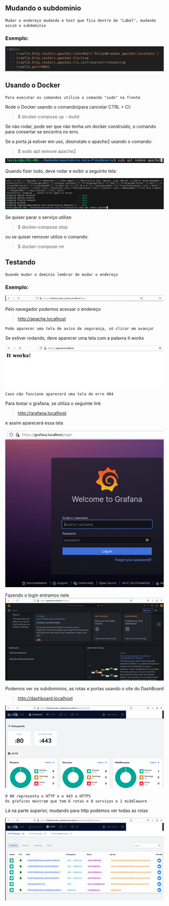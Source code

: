 ## Mudando o subdominio

    Mudar o endereço mudando o host que fica dentro de "Label", mudando assim o subdominio
    
### Exemplo:
![Mudando o endereço](doc/Apache_edicao.png)

 ## Usando o Docker   
    Para executar os comandos utilize o comando "sudo" na frente
    
Rode o Docker usando o comando(para cancelar CTRL + C):

> $ docker-compose up --build

Se não rodar, pode ser que não tenha um docker construido, o comando para consertar se encontra no erro.

Se a porta já estiver em uso, desinstale o apache2 usando o comando:

> $ sudo apt remove apache2

![Removendo Apache](doc/RemoverApache.png)

 Quando fizer tudo, deve rodar e exibir a seguinte tela:

    
![Done](doc/Done.png)

Se quiser parar o serviço utilize:

> $ docker-compose stop

ou se quiser remover utilize o comando:

> $ docker-compose rm


## Testando

    Quando mudar o dominio lembrar de mudar o endereço
### Exemplo:
![Exemplo Endereco](doc/Endereco.png)

Pelo navegador podemos acessar o endereço

>http://apache.localhost

    Pode aparecer uma tela de aviso de segurança, só clicar em avançar

Se estiver rodando, deve aparecer uma tela com a palavra it works

![It works](doc/ItWorks.png)

    Caso não funcione aparecerá uma tela de erro 404

Para testar o grafana, se utiliza o seguinte link

>http://grafana.localhost

e assim aparecerá essa tela

![Tela Grafana](doc/Grafana.png)

Fazendo o login entramos nele
![Tela Dentro do Grafana](doc/DentroGrafana.png)

Podemos ver os subdominios, as rotas e portas usando o site do DashBoard

>http://dashboard.localhost

![Tela DashBoard](doc/TelaDashBoard.png)

    O 80 representa o HTTP e o 443 o HTTPS
    Os gŕaficos mostram que tem 6 rotas e 8 serviços e 1 middleware

Lá na parte superior, mudando para http podemos ver todas as rotas

![Rotas](doc/Dominio.png)
